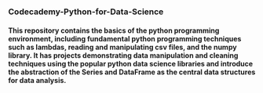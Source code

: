 ### Codecademy-Python-for-Data-Science
#### This repository contains the basics of the python programming environment, including fundamental python programming techniques such as lambdas, reading and manipulating csv files, and the numpy library. It has projects demonstrating data manipulation and cleaning techniques using the popular python data science libraries and introduce the abstraction of the Series and DataFrame as the central data structures for data analysis.
